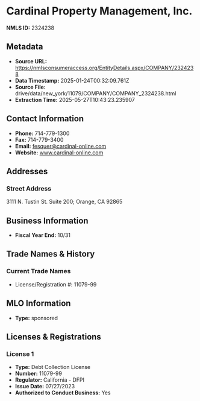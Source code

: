 # Cardinal Property Management, Inc.

**NMLS ID:** 2324238

## Metadata
- **Source URL:** https://nmlsconsumeraccess.org/EntityDetails.aspx/COMPANY/2324238
- **Data Timestamp:** 2025-01-24T00:32:09.761Z
- **Source File:** drive/data/new_york/11079/COMPANY/COMPANY_2324238.html
- **Extraction Time:** 2025-05-27T10:43:23.235907

## Contact Information
- **Phone:** 714-779-1300
- **Fax:** 714-779-3400
- **Email:** fesquer@cardinal-online.com
- **Website:** www.cardinal-online.com

## Addresses
### Street Address
3111 N. Tustin St. Suite 200; Orange, CA 92865

## Business Information
- **Fiscal Year End:** 10/31

## Trade Names & History
### Current Trade Names
- License/Registration #: 11079-99

## MLO Information
- **Type:** sponsored

## Licenses & Registrations

### License 1
- **Type:** Debt Collection License
- **Number:** 11079-99
- **Regulator:** California - DFPI
- **Issue Date:** 07/27/2023
- **Authorized to Conduct Business:** Yes

